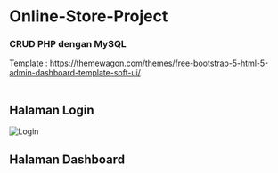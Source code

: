 # Online-Store-Project
<h3>CRUD PHP dengan MySQL</h3>

Template : https://themewagon.com/themes/free-bootstrap-5-html-5-admin-dashboard-template-soft-ui/
<br><br>

<h2>Halaman Login</h2>

![Login](https://user-images.githubusercontent.com/65702027/140840770-f0db153c-b28a-450a-97f5-26be33ef83e2.png)

<h2>Halaman Dashboard</h2>
